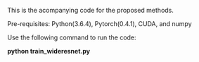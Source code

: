 This is the acompanying code for the proposed methods.

Pre-requisites: Python(3.6.4), Pytorch(0.4.1), CUDA, and numpy

Use the following command to run the code:

 **python train_wideresnet.py**
